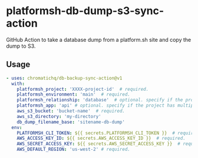 # platformsh-db-dump-s3-sync-action

GitHub Action to take a database dump from a platform.sh site and copy the dump to S3.

## Usage

```yaml
- uses: chromatichq/db-backup-sync-action@v1
  with:
    platformsh_project: 'XXXX-project-id'  # required.
    platformsh_environment: 'main'  # required.
    platformsh_relationship: 'database'  # optional. specify if the project has multiple databases.
    platformsh_app: 'api' # optional. specify if the project has multiple apps.
    aws_s3_bucket: 'bucket-name'  # required.
    aws_s3_directory: 'my-directory'
    db_dump_filename_base: 'sitename-db-dump'
  env:
    PLATFORMSH_CLI_TOKEN: ${{ secrets.PLATFORMSH_CLI_TOKEN }}  # required.
    AWS_ACCESS_KEY_ID: ${{ secrets.AWS_ACCESS_KEY_ID }}  # required.
    AWS_SECRET_ACCESS_KEY: ${{ secrets.AWS_SECRET_ACCESS_KEY }}  # required.
    AWS_DEFAULT_REGION: 'us-west-2' # required.
```
